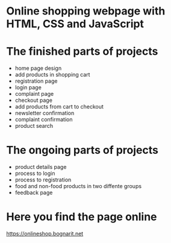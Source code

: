 # Online shopping webpage with HTML, CSS and JavaScript

# The finished parts of projects

- home page design
- add products in shopping cart
- registration page
- login page
- complaint page
- checkout page
- add products from cart to checkout
- newsletter confirmation
- complaint confirmation
- product search

# The ongoing parts of projects

- product details page
- process to login
- process to registration
- food and non-food products in two diffente groups
- feedback page

# Here you find the page online

https://onlineshop.bognarit.net
